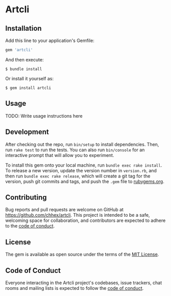# Artcli


## Installation

Add this line to your application's Gemfile:

```ruby
gem 'artcli'
```

And then execute:

    $ bundle install

Or install it yourself as:

    $ gem install artcli

## Usage

TODO: Write usage instructions here

## Development

After checking out the repo, run `bin/setup` to install dependencies. Then, run `rake test` to run the tests. You can also run `bin/console` for an interactive prompt that will allow you to experiment.

To install this gem onto your local machine, run `bundle exec rake install`. To release a new version, update the version number in `version.rb`, and then run `bundle exec rake release`, which will create a git tag for the version, push git commits and tags, and push the `.gem` file to [rubygems.org](https://rubygems.org).

## Contributing

Bug reports and pull requests are welcome on GitHub at
https://github.com/chhex/artcli. This project is intended to be a safe,
welcoming space for collaboration, and contributors are expected to
adhere to the
[code of conduct](https://github.com/chhex/artcli/blob/master/CODE_OF_CONDUCT.md).


## License

The gem is available as open source under the terms of the [MIT License](https://opensource.org/licenses/MIT).

## Code of Conduct

Everyone interacting in the Artcli project's codebases, issue trackers,
chat rooms and mailing lists is expected to follow the
[code of conduct](https://github.com/chhex/artcli/blob/master/CODE_OF_CONDUCT.md).
